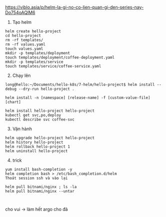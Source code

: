 https://viblo.asia/p/helm-la-gi-no-co-lien-quan-gi-den-series-nay-Do754oAQlM6


1. Tạo helm

```
helm create hello-project
cd hello-project
rm -rf templates/
rm -rf values.yaml
touch values.yaml
mkdir -p templates/deployment
touch templates/deployment/coffee-deployment.yaml
mkdir -p templates/service
touch templates/service/coffee-service.yaml
```


2. Chạy lên

```
long@hello:~/Documents/hello-k8s/7-helm/hello-project$ helm install --debug --dry-run hello-project .

helm install -n [namespace] [release-name] -f [custom-value-file] [chart]

helm install hello-project hello-project
kubectl get svc,po,deploy
kubectl describe svc coffee-svc
```

3. Vận hành 

```
helm upgrade hello-project hello-project
helm history hello-project
helm rollback hello-project 1
helm uninstall hello-project
```

4. trick 

```
yum install bash-completion -y  
helm completion bash > /etc/bash_completion.d/helm
Thoát session ssh và vào lại

helm pull bitnami/nginx ; ls -la
helm pull bitnami/nginx --untar



```

cho vui -> làm hết argo cho đã